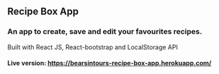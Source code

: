 ## Recipe Box App

### An app to create, save and edit your favourites recipes.

Built with React JS, React-bootstrap and LocalStorage API

#### Live version: https://bearsintours-recipe-box-app.herokuapp.com/